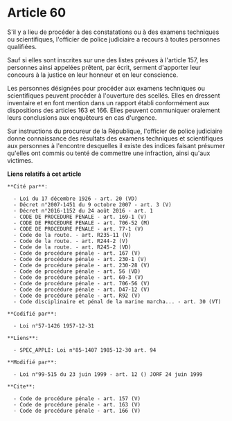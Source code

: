# Article 60

S'il y a lieu de procéder à des constatations ou à des examens techniques ou scientifiques, l'officier de police judiciaire a
recours à toutes personnes qualifiées. 

Sauf si elles sont inscrites sur une des listes prévues à l'article 157, les personnes ainsi appelées prêtent, par écrit,
serment d'apporter leur concours à la justice en leur honneur et en leur conscience. 

Les personnes désignées pour procéder aux examens techniques ou scientifiques peuvent procéder à l'ouverture des scellés.
Elles en dressent inventaire et en font mention dans un rapport établi conformément aux dispositions des articles 163 et 166.
Elles peuvent communiquer oralement leurs conclusions aux enquêteurs en cas d'urgence. 

Sur instructions du procureur de la République, l'officier de police judiciaire donne connaissance des résultats des examens
techniques et scientifiques aux personnes à l'encontre desquelles il existe des indices faisant présumer qu'elles ont commis
ou tenté de commettre une infraction, ainsi qu'aux victimes.

**Liens relatifs à cet article**

	**Cité par**:

	  - Loi du 17 décembre 1926 - art. 20 (VD)
	  - Décret n°2007-1451 du 9 octobre 2007 - art. 3 (V)
	  - Décret n°2016-1152 du 24 août 2016 - art. 1
	  - CODE DE PROCEDURE PENALE - art. 169-1 (V)
	  - CODE DE PROCEDURE PENALE - art. 706-52 (M)
	  - CODE DE PROCEDURE PENALE - art. 77-1 (V)
	  - Code de la route. - art. R235-11 (V)
	  - Code de la route. - art. R244-2 (V)
	  - Code de la route. - art. R245-2 (VD)
	  - Code de procédure pénale - art. 167 (V)
	  - Code de procédure pénale - art. 230-1 (V)
	  - Code de procédure pénale - art. 230-28 (V)
	  - Code de procédure pénale - art. 56 (VD)
	  - Code de procédure pénale - art. 60-3 (V)
	  - Code de procédure pénale - art. 706-56 (V)
	  - Code de procédure pénale - art. D47-12 (V)
	  - Code de procédure pénale - art. R92 (V)
	  - Code disciplinaire et pénal de la marine marcha... - art. 30 (VT)

	**Codifié par**:

	  - Loi n°57-1426 1957-12-31

	**Liens**:

	  - SPEC_APPLI: Loi n°85-1407 1985-12-30 art. 94

	**Modifié par**:

	  - Loi n°99-515 du 23 juin 1999 - art. 12 () JORF 24 juin 1999

	**Cite**:

	  - Code de procédure pénale - art. 157 (V)
	  - Code de procédure pénale - art. 163 (V)
	  - Code de procédure pénale - art. 166 (V)
